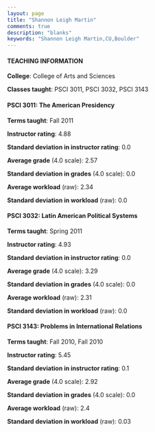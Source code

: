 ```yaml
---
layout: page
title: "Shannon Leigh Martin" 
comments: true
description: "blanks"
keywords: "Shannon Leigh Martin,CU,Boulder"
---
```

<head>
<script src="https://ajax.googleapis.com/ajax/libs/jquery/2.1.3/jquery.min.js"></script>
<script src="https://dl.dropboxusercontent.com/s/pc42nxpaw1ea4o9/highcharts.js?dl=0"></script>
<!-- <script src="../assets/js/highcharts.js"></script> -->
<style type="text/css">@font-face {
	font-family: "Bebas Neue";
	src: url(https://www.filehosting.org/file/details/544349/BebasNeue Regular.otf) format("opentype");
	}
	h1.Bebas { 
		font-family: "Bebas Neue", Verdana, Tahoma;
	}
</style>
</head>
	   
#### TEACHING INFORMATION

**College**: College of Arts and Sciences

**Classes taught**: PSCI 3011, PSCI 3032, PSCI 3143

#### PSCI 3011: The American Presidency

**Terms taught**: Fall 2011

**Instructor rating**: 4.88

**Standard deviation in instructor rating**: 0.0

**Average grade** (4.0 scale): 2.57

**Standard deviation in grades** (4.0 scale): 0.0

**Average workload** (raw): 2.34

**Standard deviation in workload** (raw): 0.0

#### PSCI 3032: Latin American Political Systems

**Terms taught**: Spring 2011

**Instructor rating**: 4.93

**Standard deviation in instructor rating**: 0.0

**Average grade** (4.0 scale): 3.29

**Standard deviation in grades** (4.0 scale): 0.0

**Average workload** (raw): 2.31

**Standard deviation in workload** (raw): 0.0

#### PSCI 3143: Problems in International Relations

**Terms taught**: Fall 2010, Fall 2010

**Instructor rating**: 5.45

**Standard deviation in instructor rating**: 0.1

**Average grade** (4.0 scale): 2.92

**Standard deviation in grades** (4.0 scale): 0.0

**Average workload** (raw): 2.4

**Standard deviation in workload** (raw): 0.03

